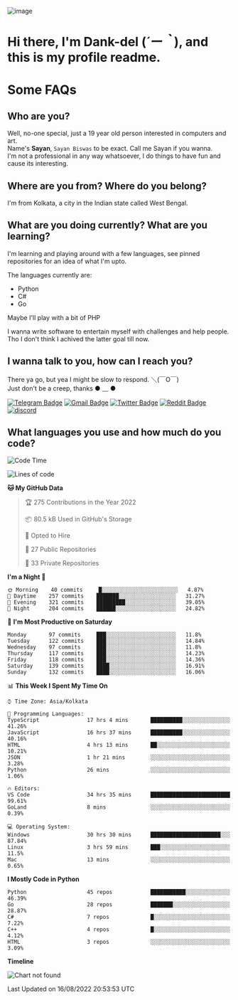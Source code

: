 ![image](https://user-images.githubusercontent.com/63096193/125182844-29f20800-e22f-11eb-8dc9-b0f2d29647bb.png)

# **Hi there, I'm Dank-del (*´ー｀*), and this is my profile readme.**
<!--  [![Profile views](https://gpvc.arturio.dev/dank-del)](https://github.com/dank-del) -->
# Some FAQs

## **Who are you?**

Well, no-one special, just a 19 year old person interested in computers and art. \
Name's **Sayan**, `Sayan Biswas` to be exact. Call me Sayan if you wanna. \
I'm not a professional in any way whatsoever, I do things to have fun and cause its interesting.

## **Where are you from? Where do you belong?**

I'm from Kolkata, a city in the Indian state called West Bengal.

## **What are you doing currently? What are you learning?**

I'm learning and playing around with a few languages, see pinned repositories for an idea of what I'm upto.

The languages currently are:

- Python
- C#
- Go

Maybe I'll play with a bit of PHP

I wanna write software to entertain myself with challenges and help people. \
Tho I don't think I achived the latter goal till now.

<!--## **Eww, I see a weeb profile.**

Can't help it, it's the best way to hide my face on this account
> Why do people hate weebs .-.

## **Cool, what more interests you?**

My interests are quite, weird. They're scattered all over the place. \
I've been fascinated by music and have studied it since the age of 6, I've performed on stage and on air but yeah now I've been away from that. I specialize in key instruments. \
Another thing that interests me is Media Production, aka, working with audio, video and broadcasting media.

> I just like art in general. also feeds the reason of me being obsessed with Japanese drawings (⋟ ﹏ ⋞)-->

## **I wanna talk to you, how can I reach you?**

There ya go, but yea I might be slow to respond. ＼(￣O￣) \
Just don't be a creep, thanks ● ﹏ ●

[![Telegram Badge](https://img.shields.io/badge/-dank_as_fuck-1ca0f1?style=flat-square&logo=telegram&logoColor=white&link=https://t.me/dank_as_fuck)](https://t.me/dank_as_fuck)
[![Gmail Badge](https://img.shields.io/badge/-chizuru@kanojo.tk-c14438?style=flat-square&logo=Gmail&logoColor=white&link=mailto:chizuru@kanojo.tk)](mailto:chizuru@kanojo.tk)
[![Twitter Badge](https://img.shields.io/twitter/follow/TheDankDel?style=social)](https://twitter.com/TheDankDel)
[![Reddit Badge](https://img.shields.io/reddit/user-karma/combined/dank_as_fuck_?style=social)](https://www.reddit.com/user/dank_as_fuck_/)
[![discord](https://discord-md-badge.vercel.app/api/shield/506536929152466945?style=social)](https://discordapp.com/users/506536929152466945)

## **What languages you use and how much do you code?**

<!--START_SECTION:waka-->
![Code Time](http://img.shields.io/badge/Code%20Time-693%20hrs%2029%20mins-blue)

![Lines of code](https://img.shields.io/badge/From%20Hello%20World%20I%27ve%20Written-828%20Thousand%20lines%20of%20code-blue)

**🐱 My GitHub Data** 

> 🏆 275 Contributions in the Year 2022
 > 
> 📦 80.5 kB Used in GitHub's Storage 
 > 
> 💼 Opted to Hire
 > 
> 📜 27 Public Repositories 
 > 
> 🔑 33 Private Repositories  
 > 
**I'm a Night 🦉** 

```text
🌞 Morning    40 commits     █░░░░░░░░░░░░░░░░░░░░░░░░   4.87% 
🌆 Daytime    257 commits    ███████░░░░░░░░░░░░░░░░░░   31.27% 
🌃 Evening    321 commits    █████████░░░░░░░░░░░░░░░░   39.05% 
🌙 Night      204 commits    ██████░░░░░░░░░░░░░░░░░░░   24.82%

```
📅 **I'm Most Productive on Saturday** 

```text
Monday       97 commits     ███░░░░░░░░░░░░░░░░░░░░░░   11.8% 
Tuesday      122 commits    ███░░░░░░░░░░░░░░░░░░░░░░   14.84% 
Wednesday    97 commits     ███░░░░░░░░░░░░░░░░░░░░░░   11.8% 
Thursday     117 commits    ███░░░░░░░░░░░░░░░░░░░░░░   14.23% 
Friday       118 commits    ███░░░░░░░░░░░░░░░░░░░░░░   14.36% 
Saturday     139 commits    ████░░░░░░░░░░░░░░░░░░░░░   16.91% 
Sunday       132 commits    ████░░░░░░░░░░░░░░░░░░░░░   16.06%

```


📊 **This Week I Spent My Time On** 

```text
⌚︎ Time Zone: Asia/Kolkata

💬 Programming Languages: 
TypeScript               17 hrs 4 mins       ██████████░░░░░░░░░░░░░░░   41.26% 
JavaScript               16 hrs 37 mins      ██████████░░░░░░░░░░░░░░░   40.16% 
HTML                     4 hrs 13 mins       ██░░░░░░░░░░░░░░░░░░░░░░░   10.21% 
JSON                     1 hr 21 mins        ░░░░░░░░░░░░░░░░░░░░░░░░░   3.28% 
Python                   26 mins             ░░░░░░░░░░░░░░░░░░░░░░░░░   1.06%

🔥 Editors: 
VS Code                  34 hrs 35 mins      █████████████████████████   99.61% 
GoLand                   8 mins              ░░░░░░░░░░░░░░░░░░░░░░░░░   0.39%

💻 Operating System: 
Windows                  30 hrs 30 mins      ██████████████████████░░░   87.84% 
Linux                    3 hrs 59 mins       ███░░░░░░░░░░░░░░░░░░░░░░   11.5% 
Mac                      13 mins             ░░░░░░░░░░░░░░░░░░░░░░░░░   0.65%

```

**I Mostly Code in Python** 

```text
Python                   45 repos            ███████████░░░░░░░░░░░░░░   46.39% 
Go                       28 repos            ███████░░░░░░░░░░░░░░░░░░   28.87% 
C#                       7 repos             █░░░░░░░░░░░░░░░░░░░░░░░░   7.22% 
C++                      4 repos             █░░░░░░░░░░░░░░░░░░░░░░░░   4.12% 
HTML                     3 repos             ░░░░░░░░░░░░░░░░░░░░░░░░░   3.09%

```


**Timeline**

![Chart not found](https://raw.githubusercontent.com/Dank-del/Dank-del/main/charts/bar_graph.png) 


 Last Updated on 16/08/2022 20:53:53 UTC
<!--END_SECTION:waka-->

<!--## **Can I stalk your spotify?**

Um sure.

![OwO Spotify](https://spotify-recently-played-readme.vercel.app/api?user=31fdrsslnr7nvq4ytqwtw7c4rxfm&count=5)-->
